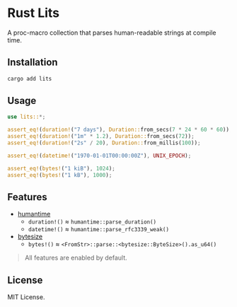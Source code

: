 # Rust Lits

A proc-macro collection that parses human-readable strings at compile time.

## Installation

```sh
cargo add lits
```

## Usage

```rust
use lits::*;

assert_eq!(duration!("7 days"), Duration::from_secs(7 * 24 * 60 * 60));
assert_eq!(duration!("1m" * 1.2), Duration::from_secs(72));
assert_eq!(duration!("2s" / 20), Duration::from_millis(100));

assert_eq!(datetime!("1970-01-01T00:00:00Z"), UNIX_EPOCH);

assert_eq!(bytes!("1 kiB"), 1024);
assert_eq!(bytes!("1 kB"), 1000);
```

## Features

- [humantime]
  - `duration!()` ≈ `humantime::parse_duration()`
  - `datetime!()` ≈ `humantime::parse_rfc3339_weak()`
- [bytesize]
  - `bytes!()` ≈ `<FromStr>::parse::<bytesize::ByteSize>().as_u64()`

> All features are enabled by default.

## License

MIT License.

[humantime]: https://crates.io/crates/humantime
[bytesize]: https://crates.io/crates/bytesize
